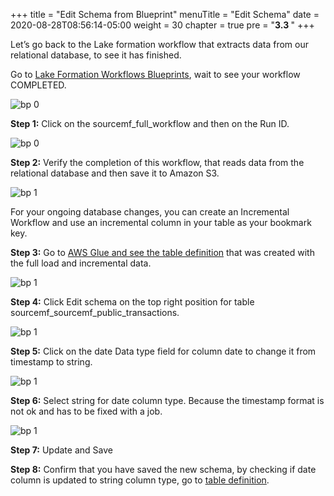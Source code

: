 +++
title = "Edit Schema from Blueprint"
menuTitle = "Edit Schema"
date = 2020-08-28T08:56:14-05:00
weight = 30
chapter = true
pre = "<b>3.3 </b>"
+++

Let’s go back to the Lake formation workflow that extracts data from our relational database, to see it has finished.

Go to [Lake Formation Workflows Blueprints](https://us-west-2.console.aws.amazon.com/lakeformation/home?region=us-west-2#workflows), wait to see your workflow COMPLETED.

![bp 0](/images/lfworkflow/pic-wf00.png)


**Step 1:** Click on the sourcemf_full_workflow and then on the Run ID.

![bp 0](/images/lfworkflow/pic-wf01.png)


**Step 2:** Verify the completion of this workflow, that reads data from the relational database and then save it to Amazon S3.

![bp 1](/images/lfworkflow/pic-wf02.png)

For your ongoing database changes, you can create an Incremental Workflow and use an incremental column in your table as your bookmark key.




**Step 3:** Go to [AWS Glue and see the table definition](https://us-west-2.console.aws.amazon.com/glue/home?region=us-west-2#table:name=sourcemf_sourcemf_public_transactions;namespace=c360view_raw) that was created with the full load and incremental data.

![bp 1](/images/lfworkflow/pic-wf03.png)

**Step 4:** Click Edit schema on the top right position for table sourcemf_sourcemf_public_transactions.


![bp 1](/images/lfworkflow/pic-wf04.png)


**Step 5:** Click on the date Data type field for column date to change it from timestamp to string.

![bp 1](/images/lfworkflow/pic-wf05.png)


**Step 6:** Select string for date column type. Because the timestamp format is not ok and has to be fixed with a job.

![bp 1](/images/lfworkflow/pic-wf06.png)

**Step 7:** Update and Save

**Step 8:** Confirm that you have saved the new schema, by checking if date column is updated to string column type, go to [table definition](https://us-west-2.console.aws.amazon.com/glue/home?region=us-west-2#table:name=sourcemf_sourcemf_public_transactions;namespace=c360view_raw).
